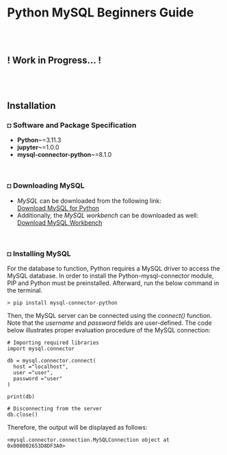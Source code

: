 # Python MySQL Beginners Guide

<br/><br/>

## ! Work in Progress... ! 

<br/><br/>

## Installation
### ◘ Software and Package Specification
* **Python**~=3.11.3
* **jupyter**~=1.0.0
* **mysql-connector-python**~=8.1.0

<br/>

### ◘ Downloading MySQL
* *MySQL* can be downloaded from the following link: <br/>
[Download MySQL for Python](https://dev.mysql.com/downloads/mysql/) 
* Additionally, the *MySQL workbench* can be downloaded as well:  <br/>
[Download MySQL Workbench](https://dev.mysql.com/downloads/workbench/)

<br/>

### ◘ Installing MySQL
For the database to function, Python requires a MySQL driver to access the MySQL database. In order to install the Python-mysql-connector module, PIP and Python must be preinstalled. Afterward, run the below command in the terminal.
```
> pip install mysql-connector-python
```
Then, the MySQL server can be connected using the *connect()* function. Note that the *username* and *password* fields are user-defined. The code below illustrates proper evaluation procedure of the MySQL connection: 
```py3
# Importing required libraries
import mysql.connector
  
db = mysql.connector.connect(
  host ="localhost",
  user ="user",
  password ="user"
)
 
print(db)
  
# Disconnecting from the server
db.close()
```
Therefore, the output will be displayed as follows:
```py3
<mysql.connector.connection.MySQLConnection object at 0x000002653D8DF3A0>

```
